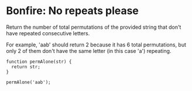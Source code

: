 # Bonfire: No repeats please

Return the number of total permutations of the provided string that don't have repeated consecutive letters.

For example, 'aab' should return 2 because it has 6 total permutations, but only 2 of them don't have the same letter (in this case 'a') repeating.

```
function permAlone(str) {
  return str;
}

permAlone('aab');
```
